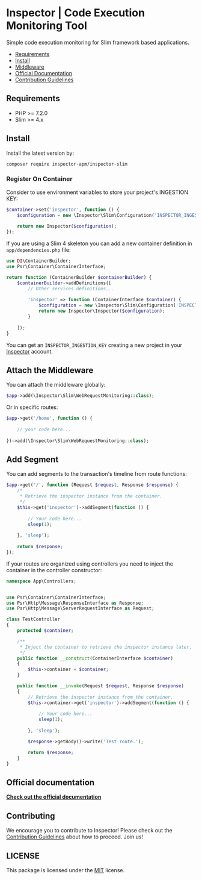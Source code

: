# Inspector | Code Execution Monitoring Tool


Simple code execution monitoring for Slim framework based applications.

- [Requirements](#requirements)
- [Install](#install)
- [Middleware](#middleware)
- [Official Documentation](https://docs.inspector.dev/guides/slim)
- [Contribution Guidelines](#contribution)

<a name="requirements"></a>

## Requirements

- PHP >= 7.2.0
- Slim >= 4.x

<a name="install"></a>

## Install

Install the latest version by:

```
composer require inspector-apm/inspector-slim
```

### Register On Container
Consider to use environment variables to store your project's INGESTION KEY:

```php
$container->set('inspector', function () {
    $configuration = new \Inspector\Slim\Configuration('INSPECTOR_INGESTION_KEY');
    
    return new Inspector($configuration);
});
```

If you are using a Slim 4 skeleton you can add a new container definition in `app/dependencies.php` file:

```php
use DI\ContainerBuilder;
use Psr\Container\ContainerInterface;

return function (ContainerBuilder $containerBuilder) {
    $containerBuilder->addDefinitions([
        // Other services definitions...
    
        'inspector' => function (ContainerInterface $container) {
            $configuration = new \Inspector\Slim\Configuration('INSPECTOR_INGESTION_KEY');
            return new Inspector\Inspector($configuration);
        }
        
    ]);
}
```

You can get an `INSPECTOR_INGESTION_KEY` creating a new project in your [Inspector](https://www.inspector.dev) account.

<a name="middleware"></a>

## Attach the Middleware
You can attach the middleware globally:

```php
$app->add(\Inspector\Slim\WebRequestMonitoring::class);
```

Or in specific routes:

```php
$app->get('/home', function () {
    
    // your code here...
    
})->add(\Inspector\Slim\WebRequestMonitoring::class);
```

<a name="segment"></a>

## Add Segment

You can add segments to the transaction's timeline from route functions:

```php
$app->get('/', function (Request $request, Response $response) {
    /*
     * Retrieve the inspector instance from the container.
     */
    $this->get('inspector')->addSegment(function () {
    
        // Your code here...
        sleep(1);
        
    }, 'sleep');
        
    return $response;
});
```

If your routes are organized using controllers you need to inject the container in the controller constructor:

```php
namespace App\Controllers;


use Psr\Container\ContainerInterface;
use Psr\Http\Message\ResponseInterface as Response;
use Psr\Http\Message\ServerRequestInterface as Request;

class TestController
{
    protected $container;

    /**
     * Inject the container to retrieve the inspector instance later.
     */
    public function __construct(ContainerInterface $container)
    {
        $this->container = $container;
    }

    public function __invoke(Request $request, Response $response)
    {
        // Retrieve the inspector instance from the container.
        $this->container->get('inspector')->addSegment(function () {
        
            // Your code here...
            sleep(1);
            
        }, 'sleep');

        $response->getBody()->write('Test route.');

        return $response;
    }
}
```

## Official documentation

**[Check out the official documentation](https://docs.inspector.dev/guides/slim)**

<a name="contribution"></a>

## Contributing

We encourage you to contribute to Inspector! Please check out the [Contribution Guidelines](CONTRIBUTING.md) about how to proceed. Join us!

## LICENSE

This package is licensed under the [MIT](LICENSE) license.
